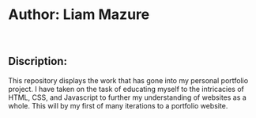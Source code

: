<h1>Author: Liam Mazure</h1>

<br>

<h2>Discription:</h2>

<p>This repository displays the work that has gone into my personal portfolio project. I have taken on the task of educating myself to the intricacies of HTML, CSS, and Javascript to further my understanding of websites as a whole. This will by my first of many iterations to a portfolio website. </p>
